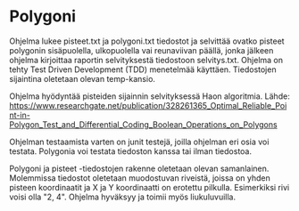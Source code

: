 # Polygoni

Ohjelma lukee pisteet.txt ja polygoni.txt tiedostot ja selvittää ovatko pisteet polygonin sisäpuolella, ulkopuolella vai reunaviivan päällä,
jonka jälkeen ohjelma kirjoittaa raportin selvityksestä tiedostoon selvitys.txt. Ohjelma on tehty Test Driven Development (TDD) menetelmää käyttäen. 
Tiedostojen sijaintina oletetaan olevan temp-kansio.

Ohjelma hyödyntää pisteiden sijainnin selvityksessä Haon algoritmia. 
Lähde: https://www.researchgate.net/publication/328261365_Optimal_Reliable_Point-in-Polygon_Test_and_Differential_Coding_Boolean_Operations_on_Polygons

Ohjelman testaamista varten on junit testejä, joilla ohjelman eri osia voi testata. Polygonia voi testata tiedoston kanssa tai ilman tiedostoa.

Polygoni ja pisteet -tiedostojen rakenne oletetaan olevan samanlainen. Molemmissa tiedostot oletetaan muodostuvan riveistä, joissa on yhden pisteen koordinaatit
ja X ja Y koordinaatti on erotettu pilkulla. Esimerkiksi rivi voisi olla "2, 4". Ohjelma hyväksyy ja toimii myös liukuluvuilla.
